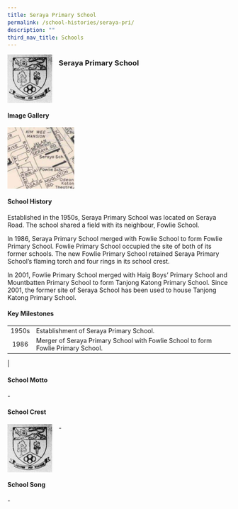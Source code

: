 ```yaml
---
title: Seraya Primary School
permalink: /school-histories/seraya-pri/
description: ""
third_nav_title: Schools
---
```

<img src="/images/serayapri1.png" style="width:20%;margin-right:15px;" align = "left">

### **Seraya Primary School**

<br clear="left">

#### **Image Gallery**

<p><a href="/images/serayapri2.jpg">  
<img src="/images/serayapri2.jpg" style="width:30%;margin-right:15px;" align = "left">
</a></p>

<br clear="left">

#### **School History**
Established in the 1950s, Seraya Primary School was located on Seraya Road. The school shared a field with its neighbour, Fowlie School.  
  
In 1986, Seraya Primary School merged with Fowlie School to form Fowlie Primary School. Fowlie Primary School occupied the site of both of its former schools. The new Fowlie Primary School retained Seraya Primary School’s flaming torch and four rings in its school crest.  
  
In 2001, Fowlie Primary School merged with Haig Boys’ Primary School and Mountbatten Primary School to form Tanjong Katong Primary School. Since 2001, the former site of Seraya School has been used to house Tanjong Katong Primary School.

#### **Key Milestones**

|  |  |
|:---:|---|
| 1950s | Establishment of Seraya Primary School. |
| 1986 | Merger of Seraya Primary School with Fowlie School to form Fowlie Primary School. |
|

#### **School Motto**
\-

#### **School Crest**
<img src="/images/serayapri1.png" style="width:20%;margin-right:15px;" align = "left">

\-

<br clear="left">

#### **School Song**
\-